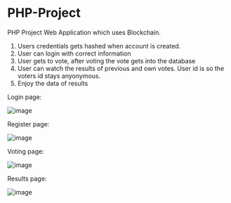 # PHP-Project
PHP Project Web Application which uses Blockchain.
1. Users credentials gets hashed when account is created.
2. User can login with correct information
3. User gets to vote, after voting the vote gets into the database
4. User can watch the results of previous and own votes. User id is so the voters id stays anyonymous.
5. Enjoy the data of results

Login page:

![image](https://github.com/VeetiAuria/PHP-Project/assets/127295067/d617d56b-8660-47e3-9c64-68483a69a2ad)

Register page:

![image](https://github.com/VeetiAuria/PHP-Project/assets/127295067/18a0bae8-efba-4852-8ab8-e55b83a8daef)

Voting page:

![image](https://github.com/VeetiAuria/PHP-Project/assets/127295067/d4115c87-ee61-43d7-a2be-816b99332f11)

Results page:

![image](https://github.com/VeetiAuria/PHP-Project/assets/127295067/f1640669-cba9-4877-a973-1f96206ce30d)






